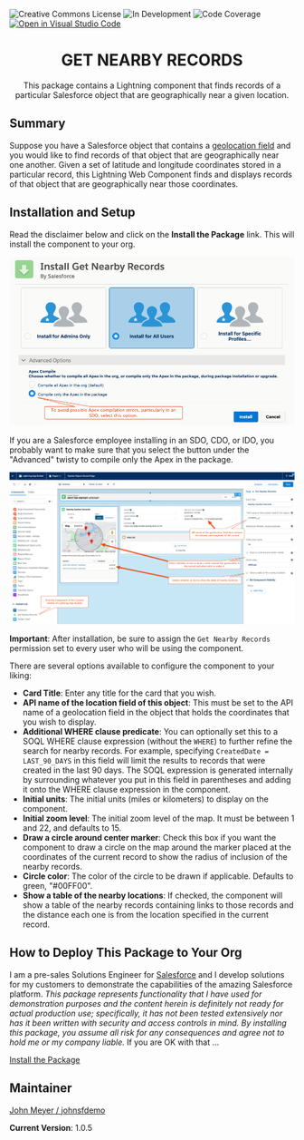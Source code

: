 ![Creative Commons License](https://img.shields.io/badge/license-Creative%20Commons-success) ![In Development](https://img.shields.io/badge/status-Released-success) ![Code Coverage](https://img.shields.io/badge/apex%20code%20coverage-100%25-success) [![Open in Visual Studio Code](https://open.vscode.dev/badges/open-in-vscode.svg)](https://open.vscode.dev/SFDC-Assets/Get-Nearby-Records)

<h1 align="center">GET NEARBY RECORDS</h1>
<p align="center">
This package contains a Lightning component that finds records of a particular Salesforce object that are geographically near a given location.
</p>

## Summary

Suppose you have a Salesforce object that contains a [geolocation field](https://help.salesforce.com/articleView?id=custom_field_geolocate_overview.htm&type=0) and you would like to find records of that object that are geographically near one another. Given a set of latitude and longitude coordinates stored in a particular record, this Lightning Web Component finds and displays records of that object that are geographically near those coordinates.

## Installation and Setup

Read the disclaimer below and click on the **Install the Package** link. This will install the component to your org.

![Installation](/images/Installation.png)

If you are a Salesforce employee installing in an SDO, CDO, or IDO, you probably want to make sure that you select the button under the "Advanced" twisty to compile only the Apex in the package.

![Configuration](/images/Configuration.png)

**Important**: After installation, be sure to assign the `Get Nearby Records` permission set to every user who will be using the component.

There are several options available to configure the component to your liking:

- **Card Title**: Enter any title for the card that you wish.
- **API name of the location field of this object**: This must be set to the API name of a geolocation field in the object that holds the coordinates that you wish to display.
- **Additional WHERE clause predicate**: You can optionally set this to a SOQL WHERE clause expression (without the `WHERE`) to further refine the search for nearby records. For example, specifying `CreatedDate = LAST_90_DAYS` in this field will limit the results to records that were created in the last 90 days. The SOQL expression is generated internally by surrounding whatever you put in this field in parentheses and adding it onto the WHERE clause expression in the component.
- **Initial units**: The initial units (miles or kilometers) to display on the component.
- **Initial zoom level**: The initial zoom level of the map. It must be between 1 and 22, and defaults to 15.
- **Draw a circle around center marker**: Check this box if you want the component to draw a circle on the map around the marker placed at the coordinates of the current record to show the radius of inclusion of the nearby records.
- **Circle color**: The color of the circle to be drawn if applicable. Defaults to green, "#00FF00".
- **Show a table of the nearby locations**: If checked, the component will show a table of the nearby records containing links to those records and the distance each one is from the location specified in the current record.

## How to Deploy This Package to Your Org

I am a pre-sales Solutions Engineer for [Salesforce](https://www.salesforce.com) and I develop solutions for my customers to demonstrate the capabilities of the amazing Salesforce platform. _This package represents functionality that I have used for demonstration purposes and the content herein is definitely not ready for actual production use; specifically, it has not been tested extensively nor has it been written with security and access controls in mind. By installing this package, you assume all risk for any consequences and agree not to hold me or my company liable._ If you are OK with that ...

[Install the Package](https://login.salesforce.com/packaging/installPackage.apexp?p0=04t2E000003ZTwZQAW)

## Maintainer

[John Meyer / johnsfdemo](https://github.com/johnsfdemo)

**Current Version**: 1.0.5
